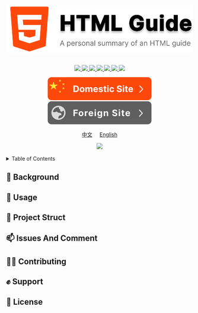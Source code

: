 

<p align="center"><img src='./resource/logo(EN).svg' ></p>

## 

<p align="center">
  <a href="https://github.com/JunLiangWangX/HTML-Guide" target="_blank">
    <img src="https://img.shields.io/github/stars/JunLiangWangX/HTML-Guide?style=social&label=Star&maxAge=2592000">
  </a>
  <a href="https://github.com/JunLiangWangX/HTML-Guide/graphs/commit-activity"  target="_blank">
    <img src="https://img.shields.io/github/commit-activity/m/JunLiangWangX/HTML-Guide">
  </a>
  <a href="https://github.com/JunLiangWangX/HTML-Guide/commit"  target="_blank">
    <img src="https://img.shields.io/github/last-commit/JunLiangWangX/HTML-Guide">
  </a>
  <a href="https://github.com/JunLiangWangX/HTML-Guide/issues?q=is%3Aopen"  target="_blank">
    <img src="https://img.shields.io/github/issues/JunLiangWangX/HTML-Guide">
  </a>
  <a href="https://github.com/JunLiangWangX/HTML-Guide/blob/main/issues?q=is%3Aclosed"  target="_blank">
    <img src="https://img.shields.io/github/issues-closed-raw/JunLiangWangX/HTML-Guide">
  </a>
  <a href="https://GitHub.com/JunLiangWangX/HTML-Guide/pull/"  target="_blank">
    <img src="https://img.shields.io/github/issues-pr/JunLiangWangX/HTML-Guide">
  </a>
  <a href="https://github.com/JunLiangWangX/HTML-Guide/pulls?q=is%3Aclosed"  target="_blank">
    <img src="https://badgen.net/github/closed-prs/JunLiangWangX/HTML-Guide">
  </a>
</p>
<p align="center">
    <a href="https://wangjunliang.com/HTML-Guide/"><img src='./resource/domestic-site-btn(EN).svg'></a>
    <a href="https://junliangwangx.github.io/HTML-Guide/"><img src='./resource/foreign-sites-btn(EN).svg'></a>
</p>
<p align='center'><a href='./README.md'>中文</a> &nbsp&nbsp&nbsp <a href='./README(EN).md'>English</a></p>

<p align='center'><img  src='https://pagespeed-insights.herokuapp.com?url=https://junliangwangx.github.io/HTML-Guide/' width='70%'/></p>	

<details>
  <summary>Table of Contents</summary>
  <ul>
    <li><a href="#-background">👀 Background</a></li>
    <li><a href="#-usage">🤳 Usage</a></li>
    <li><a href="#-project-struct">🧩 Project Struct</a></li>
    <li><a href="#-issues-and-comment">📫 Issue And Comment</a></li>
    <li><a href="#-contributing">👨‍💻 Contributing</a></li>
    <li><a href="#-support">✊ Support</a></li>
    <li><a href="#-license">🔑 License</a></li>
  </ul>
</details>



## 👀 Background

## 🤳 Usage

## 🧩 Project Struct

## 📫 Issues And Comment

## 👨‍💻 Contributing

## ✊ Support

## 🔑 License